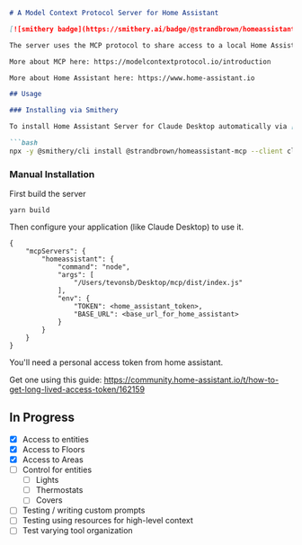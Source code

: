 ```markdown
# A Model Context Protocol Server for Home Assistant

[![smithery badge](https://smithery.ai/badge/@strandbrown/homeassistant-mcp)](https://smithery.ai/server/@strandbrown/homeassistant-mcp)

The server uses the MCP protocol to share access to a local Home Assistant instance with an LLM application.

More about MCP here: https://modelcontextprotocol.io/introduction

More about Home Assistant here: https://www.home-assistant.io

## Usage

### Installing via Smithery

To install Home Assistant Server for Claude Desktop automatically via [Smithery](https://smithery.ai/server/@strandbrown/homeassistant-mcp):

```bash
npx -y @smithery/cli install @strandbrown/homeassistant-mcp --client claude
```

### Manual Installation

First build the server

```
yarn build
```

Then configure your application (like Claude Desktop) to use it.

```
{
    "mcpServers": {
        "homeassistant": {
            "command": "node",
            "args": [
                "/Users/tevonsb/Desktop/mcp/dist/index.js"
            ],
            "env": {
                "TOKEN": <home_assistant_token>,
                "BASE_URL": <base_url_for_home_assistant>
            }
        }
    }
}
```

You'll need a personal access token from home assistant.

Get one using this guide: https://community.home-assistant.io/t/how-to-get-long-lived-access-token/162159

## In Progress

- [x] Access to entities
- [x] Access to Floors
- [x] Access to Areas
- [ ] Control for entities
    - [ ] Lights
    - [ ] Thermostats
    - [ ] Covers
- [ ] Testing / writing custom prompts
- [ ] Testing using resources for high-level context
- [ ] Test varying tool organization
```